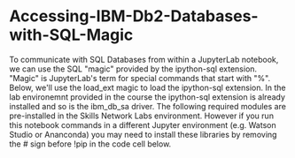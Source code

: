 # Accessing-IBM-Db2-Databases-with-SQL-Magic

To communicate with SQL Databases from within a JupyterLab notebook, we can use the SQL "magic" provided by the ipython-sql extension. "Magic" is JupyterLab's term for special commands that start with "%". Below, we'll use the load_ext magic to load the ipython-sql extension. In the lab environemnt provided in the course the ipython-sql extension is already installed and so is the ibm_db_sa driver.
The following required modules are pre-installed in the Skills Network Labs environment. However if you run this notebook commands in a different Jupyter environment (e.g. Watson Studio or Ananconda) you may need to install these libraries by removing the # sign before !pip in the code cell below.
